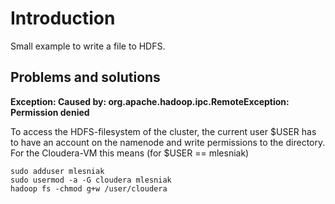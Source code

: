 # Introduction

Small example to write a file to HDFS.

## Problems and solutions

**Exception: Caused by: org.apache.hadoop.ipc.RemoteException: Permission denied**

To access the HDFS-filesystem of the cluster, the current user $USER has to have an account on the namenode and
write permissions to the directory. For the Cloudera-VM this means (for $USER == mlesniak)

    sudo adduser mlesniak
    sudo usermod -a -G cloudera mlesniak
    hadoop fs -chmod g+w /user/cloudera

